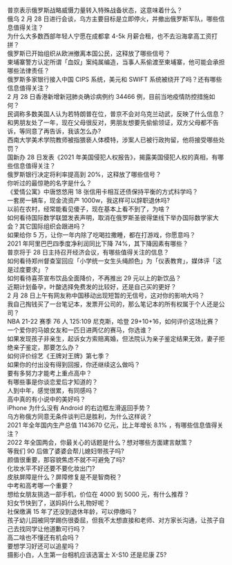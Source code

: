 普京表示俄罗斯战略威慑力量转入特殊战备状态，这意味着什么？  
俄乌 2 月 28 日进行会谈，乌方主要目标是立即停火，并撤出俄罗斯军队，哪些信息值得关注？  
为什么大多数西部年轻人宁愿在成都拿 4-5k 月薪合租，也不去沿海拿高工资打拼？  
俄罗斯已开始组织从欧洲撤离本国公民，这释放了哪些信号？  
柬埔寨警方认定所谓「血奴」案纯属编造，当事人系偷渡至柬埔寨，他可能会承担哪些法律责任？  
俄罗斯多家银行接入中国 CIPS 系统，美元和 SWIFT 系统被绕开了吗？还有哪些信息值得关注？  
2 月 28 日香港新增新冠肺炎确诊病例约 34466 例，目前当地疫情防控措施如何？  
民调称多数美国人认为若特朗普在位，普京不会对乌克兰动武，反映了什么信息？  
和男朋友处了一年，现在父母很反对，男朋友想要先偷偷领证，双方父母都不告诉，等同意了再告诉，我该怎么办?  
西南大学美术学院教师被指猥亵人体模特，涉案人已被行政拘留，他将接受哪些处罚？  
国新办 28 日发表《2021 年美国侵犯人权报告》，揭露美国侵犯人权的真相，有哪些信息值得关注？  
俄罗斯银行决定将利率提高到 20%，这释放了哪些信号？  
你听过的最惊艳的名字是什么？  
《爱情公寓》中唐悠悠用 18 张信用卡相互还债保持平衡的方式科学吗？  
一套房一辆车，现金流资产 1000w，我这样可以辞职退休吗?  
以前在农村，经常能看见傻子，现在基本上看不到了，为啥？  
如何看待国际数学联盟发表声明，取消在俄罗斯圣彼得堡线下举办国际数学家大会？其它国际组织会跟进吗？  
如果给你 5 万，让你一年内除了吃喝拉撒睡，都在打游戏，你愿意吗？  
2021 年阿里巴巴四季度净利润同比下降 74%，其下降因素有哪些？  
普京将于 28 日主持召开经济会议，有哪些值得关注的信息？  
如何看待郑州督查室回应「小学统一女生头绳颜色」为「仪表教育」，媒体评「这是过度要求」？  
如何看待喜茶宣布饮品全面降价，不再推出 29 元以上的新饮品？  
近期计划备孕，叶酸选择免费发的比较好，还是自己买的更好？  
2 月 28 日上午有网友称中国移动出现短暂的无信号，这对你的影响大吗？  
我自己掏钱买了一台笔记本，发票开公司的，那么笔记本的所有权属于个人还是公司？  
NBA 21-22 赛季 76 人 125:109 尼克斯，哈登 29+10+16，如何评价这场比赛？  
一个爱你的马娘女友和一匹日进两亿的赛马，你选谁？  
如果发现孩子非亲生，起诉女方索赔离婚，但法院认为亲子鉴定结果无效，妻子拒绝亲子鉴定，那要怎么办？  
如何评价综艺《王牌对王牌》第七季？  
如果你的付出没有得到回报，你还继续这么做吗？  
要有多努力才能考上重点高中？  
有哪些事是你谈恋爱后才知道的？  
人到中年，感觉很累，有同感吗？  
高中真的有小说中的美好吗？  
iPhone 为什么没有 Android 的右边框左滑返回手势？  
乌方称俄方同意无条件谈判已是胜利，为什么这样说？  
2021 年全年国内生产总值 1143670 亿元，比上年增长 8.1% ，有哪些信息值得关注？  
2022 年全国两会，你最关心的话题是什么？想对哪些方面建言献策？  
等我们 90 后做了婆婆会帮儿媳妇带孩子吗?  
颜值很重要，那容貌焦虑不就不可避免了吗?  
化妆水平不好还要不要化妆出门?  
皮肤屏障是什么？屏障修复是不是智商税？  
中考和高考哪一个重要？  
想给女朋友挑选一部手机，价位在 4000 到 5000 元，有什么推荐？  
妇女节快到了，送妈妈什么礼物好呢？  
社保缴满 15 年了还没到退休年龄，可以停缴吗？  
孩子幼儿园被同学踢伤很委屈，但我不太想直接和老师、对方家长沟通，让孩子自己去找同学让他道歉可行吗？  
高二啥也不懂还有机会吗？  
要想学习好还可以追星吗？  
摄影小白，人生第一台相机应该选富士 X-S10 还是尼康 Z5?  
